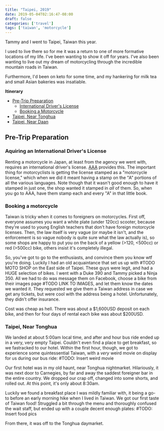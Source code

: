 ```yaml
---
title: "Taipei, 2019"
date: 2019-05-04T02:16:47-08:00
draft: false
categories: ['travel']
tags: ['taiwan', 'motorcycle']
---
```


Tammy and I went to Taipei, Taiwan this year.

I used to live there so for me it was a return to one of more formative locations of my life.
I've been wanting to show it off for years. I've also been wanting to live out my dream of
motorcycling through the incredible mountain roads in Taiwan.

Furthermore, I'd been on keto for some time, and my hankering for milk tea and small
Asian bakeries was insatiable.

**Itinerary**

* [Pre-Trip Preparation](#preparation)
  * [International Driver's License](#international-dl)
  * [Booking a Motorcycle](#motorcycle-booking)
* [Taipei, Near Tonghua](#tonghua)
* [Taipei, Near Daan](#daan)

## Pre-Trip Preparation <a id="preparation">

### Aquiring an International Driver's License <a id="international-dl">
Renting a motorcycle in Japan, at least from the agency we went with, requires an international
driver's license. [AAA](https://www.aaa.com/vacation/idpf.html) provides this. The important
thing for motorcyclists is getting the license stamped as a "motorcycle license," which when
we did it meant having a stamp on the "A" portions of all the various languages. Note though
that it wasn't good enough to have it stamped in just one, the shop wanted it stamped in *all*
of them. So, when you go to AAA, have them stamp each and every "A" in that little book.

### Booking a motorcycle <a id="motorcycle-booking">
Taiwan is tricky when it comes to foreigners on motorcycles. First off, everyone assumes you
want a white plate (under 120cc) scooter, because they're used to young English teachers that
don't have foreign motorcycle licenses. Then, the law itself is very vague (or maybe it isn't,
and the enforcement is so vague nobody is quite sure what the law actually is), so some shops
are happy to put you on the back of a yellow (>120, <500cc) or red (>500cc) bike, others insist
it's completely illegal.

So, you've got to go to the enthusiasts, and convince them you know wtf you're doing. Luckily I
had an old acquaintance that set us up with #TODO MOTO SHOP on the East side of Taipei. These
guys were legit, and had a HUGE selection of bikes. I went with a Duke 390 and Tammy picked
a Ninja 350. All we had to do was message them on Facebook, choose a bike from their images page
#TODO LINK TO IMAGES, and let them know the dates we wanted it. They requested we give them a
Taiwan address in case we get any tickets, but were cool with the address being a hotel.
Unfortunately, they didn't offer insurance.

Cost was cheap as hell. There was about a $1,600USD deposit on each bike, and then for four days
of rental each bike was about $200USD.

### Taipei, Near Tonghua <a id="tonghua">
We landed at about 5:00am local time, and after and hour bus ride ended up in a very, very empty
Taipei. Couldn't even find a place to get breakfast, so we fastracked to our hotel. Within the first
hour, though, we got to experience some quintessential Taiwan, with a *very* weird movie on display
for us during our bus ride:
#TODO: Insert weird movie

Our first hotel was in my old haunt, near Tonghua nightmarket. Hilariously, it was next door to
Carnegies, by far and away the saddest foreigner bar in the entire country. We dropped our crap off,
changed into some shorts, and rolled out. At this point, it's only about 8:30am.

Luckily we found a breakfast place I was mildly familiar with, it being a go-to before an early
morning hike when I lived in Taiwan. We got our first taste of Taiwan food! Struggled a bit through
the menu and thoroughly confused the wait staff, but ended up with a couple decent enough plates:
#TODO: Insert food pics

From there, it was off to the Tonghua daymarket.
